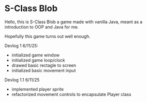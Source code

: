 
# S-Class Blob

Hello, this is S-Class Blob a game made with vanilla Java, meant as a introduction to OOP and Java for me. 

Hopefully this game turns out well enough.

Devlog 1 6/11/25:
- initialized game window
- initialized game loop/clock
- drawed basic rectagle to screen
- initialized basic movement input


Devlog 1.1 6/11/25
- implemented player sprite
- refactorized movement controls to encapsulate Player class
